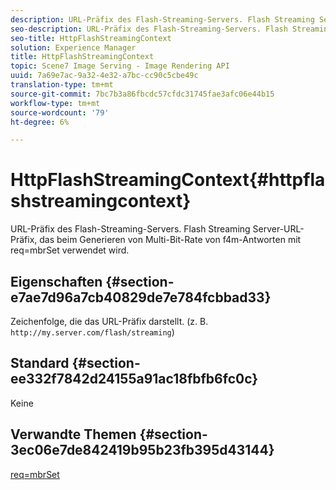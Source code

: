 ```yaml
---
description: URL-Präfix des Flash-Streaming-Servers. Flash Streaming Server-URL-Präfix, das beim Generieren von Multi-Bit-Rate von f4m-Antworten mit req=mbrSet verwendet wird.
seo-description: URL-Präfix des Flash-Streaming-Servers. Flash Streaming Server-URL-Präfix, das beim Generieren von Multi-Bit-Rate von f4m-Antworten mit req=mbrSet verwendet wird.
seo-title: HttpFlashStreamingContext
solution: Experience Manager
title: HttpFlashStreamingContext
topic: Scene7 Image Serving - Image Rendering API
uuid: 7a69e7ac-9a32-4e32-a7bc-cc90c5cbe49c
translation-type: tm+mt
source-git-commit: 7bc7b3a86fbcdc57cfdc31745fae3afc06e44b15
workflow-type: tm+mt
source-wordcount: '79'
ht-degree: 6%

---
```



# HttpFlashStreamingContext{#httpflashstreamingcontext}

URL-Präfix des Flash-Streaming-Servers. Flash Streaming Server-URL-Präfix, das beim Generieren von Multi-Bit-Rate von f4m-Antworten mit req=mbrSet verwendet wird.

## Eigenschaften {#section-e7ae7d96a7cb40829de7e784fcbbad33}

Zeichenfolge, die das URL-Präfix darstellt. (z. B. `http://my.server.com/flash/streaming`)

## Standard {#section-ee332f7842d24155a91ac18fbfb6fc0c}

Keine

## Verwandte Themen {#section-3ec06e7de842419b95b23fb395d43144}

[req=mbrSet](../../../../../is-api/http-ref/image-serving-api-ref/c-http-protocol-reference/c-command-reference/r-req/r-mbrset.md#reference-603d75babde74508a878c27bd4cced73)
